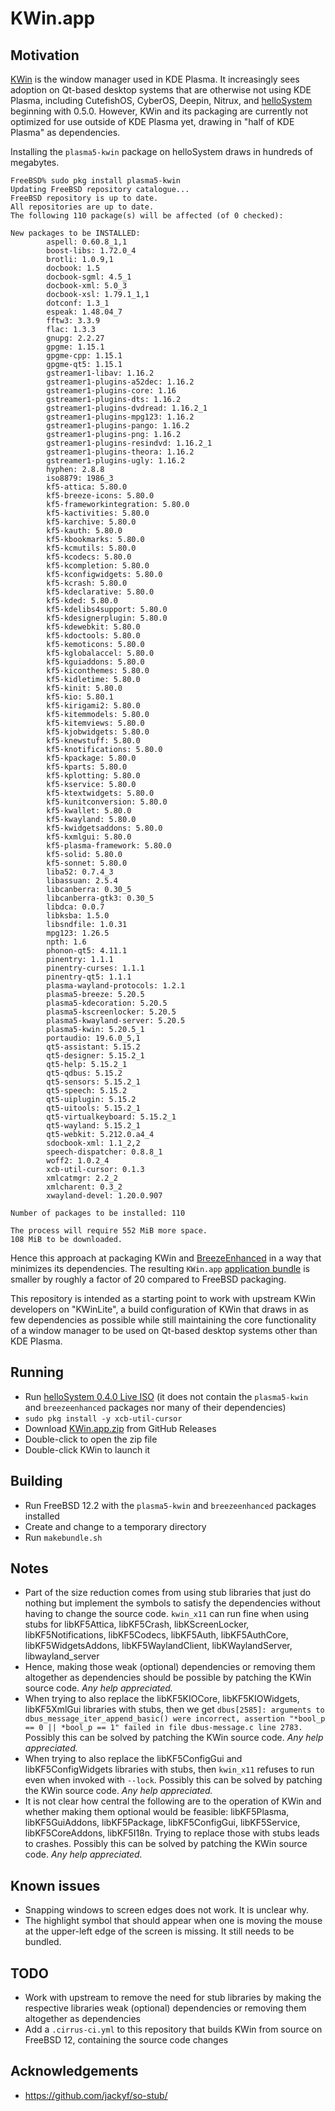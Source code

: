 # KWin.app

## Motivation

[KWin](https://userbase.kde.org/KWin/en) is the window manager used in KDE Plasma. It increasingly sees adoption on Qt-based desktop systems that are otherwise not using KDE Plasma, including CutefishOS, CyberOS, Deepin, Nitrux, and [helloSystem](hellosystem.github.io) beginning with 0.5.0. However, KWin and its packaging are currently not optimized for use outside of KDE Plasma yet, drawing in "half of KDE Plasma" as dependencies.

Installing the `plasma5-kwin` package on helloSystem draws in hundreds of megabytes. 

```
FreeBSD% sudo pkg install plasma5-kwin
Updating FreeBSD repository catalogue...
FreeBSD repository is up to date.
All repositories are up to date.
The following 110 package(s) will be affected (of 0 checked):

New packages to be INSTALLED:
        aspell: 0.60.8_1,1
        boost-libs: 1.72.0_4
        brotli: 1.0.9,1
        docbook: 1.5
        docbook-sgml: 4.5_1
        docbook-xml: 5.0_3
        docbook-xsl: 1.79.1_1,1
        dotconf: 1.3_1
        espeak: 1.48.04_7
        fftw3: 3.3.9
        flac: 1.3.3
        gnupg: 2.2.27
        gpgme: 1.15.1
        gpgme-cpp: 1.15.1
        gpgme-qt5: 1.15.1
        gstreamer1-libav: 1.16.2
        gstreamer1-plugins-a52dec: 1.16.2
        gstreamer1-plugins-core: 1.16
        gstreamer1-plugins-dts: 1.16.2
        gstreamer1-plugins-dvdread: 1.16.2_1
        gstreamer1-plugins-mpg123: 1.16.2
        gstreamer1-plugins-pango: 1.16.2
        gstreamer1-plugins-png: 1.16.2
        gstreamer1-plugins-resindvd: 1.16.2_1
        gstreamer1-plugins-theora: 1.16.2
        gstreamer1-plugins-ugly: 1.16.2
        hyphen: 2.8.8
        iso8879: 1986_3
        kf5-attica: 5.80.0
        kf5-breeze-icons: 5.80.0
        kf5-frameworkintegration: 5.80.0
        kf5-kactivities: 5.80.0
        kf5-karchive: 5.80.0
        kf5-kauth: 5.80.0
        kf5-kbookmarks: 5.80.0
        kf5-kcmutils: 5.80.0
        kf5-kcodecs: 5.80.0
        kf5-kcompletion: 5.80.0
        kf5-kconfigwidgets: 5.80.0
        kf5-kcrash: 5.80.0
        kf5-kdeclarative: 5.80.0
        kf5-kded: 5.80.0
        kf5-kdelibs4support: 5.80.0
        kf5-kdesignerplugin: 5.80.0
        kf5-kdewebkit: 5.80.0
        kf5-kdoctools: 5.80.0
        kf5-kemoticons: 5.80.0
        kf5-kglobalaccel: 5.80.0
        kf5-kguiaddons: 5.80.0
        kf5-kiconthemes: 5.80.0
        kf5-kidletime: 5.80.0
        kf5-kinit: 5.80.0
        kf5-kio: 5.80.1
        kf5-kirigami2: 5.80.0
        kf5-kitemmodels: 5.80.0
        kf5-kitemviews: 5.80.0
        kf5-kjobwidgets: 5.80.0
        kf5-knewstuff: 5.80.0
        kf5-knotifications: 5.80.0
        kf5-kpackage: 5.80.0
        kf5-kparts: 5.80.0
        kf5-kplotting: 5.80.0
        kf5-kservice: 5.80.0
        kf5-ktextwidgets: 5.80.0
        kf5-kunitconversion: 5.80.0
        kf5-kwallet: 5.80.0
        kf5-kwayland: 5.80.0
        kf5-kwidgetsaddons: 5.80.0
        kf5-kxmlgui: 5.80.0
        kf5-plasma-framework: 5.80.0
        kf5-solid: 5.80.0
        kf5-sonnet: 5.80.0
        liba52: 0.7.4_3
        libassuan: 2.5.4
        libcanberra: 0.30_5
        libcanberra-gtk3: 0.30_5
        libdca: 0.0.7
        libksba: 1.5.0
        libsndfile: 1.0.31
        mpg123: 1.26.5
        npth: 1.6
        phonon-qt5: 4.11.1
        pinentry: 1.1.1
        pinentry-curses: 1.1.1
        pinentry-qt5: 1.1.1
        plasma-wayland-protocols: 1.2.1
        plasma5-breeze: 5.20.5
        plasma5-kdecoration: 5.20.5
        plasma5-kscreenlocker: 5.20.5
        plasma5-kwayland-server: 5.20.5
        plasma5-kwin: 5.20.5_1
        portaudio: 19.6.0_5,1
        qt5-assistant: 5.15.2
        qt5-designer: 5.15.2_1
        qt5-help: 5.15.2_1
        qt5-qdbus: 5.15.2
        qt5-sensors: 5.15.2_1
        qt5-speech: 5.15.2
        qt5-uiplugin: 5.15.2
        qt5-uitools: 5.15.2_1
        qt5-virtualkeyboard: 5.15.2_1
        qt5-wayland: 5.15.2_1
        qt5-webkit: 5.212.0.a4_4
        sdocbook-xml: 1.1_2,2
        speech-dispatcher: 0.8.8_1
        woff2: 1.0.2_4
        xcb-util-cursor: 0.1.3
        xmlcatmgr: 2.2_2
        xmlcharent: 0.3_2
        xwayland-devel: 1.20.0.907

Number of packages to be installed: 110

The process will require 552 MiB more space.
108 MiB to be downloaded.
```

Hence this approach at packaging KWin and [BreezeEnhanced](https://github.com/helloSystem/BreezeEnhanced/) in a way that minimizes its dependencies. The resulting `KWin.app` [application bundle](https://hellosystem.github.io/docs/developer/application-bundles) is smaller by roughly a factor of 20 compared to FreeBSD packaging.

This repository is intended as a starting point to work with upstream KWin developers on "KWinLite", a build configuration of KWin that draws in as few dependencies as possible while still maintaining the core functionality of a window manager to be used on Qt-based desktop systems other than KDE Plasma.

## Running

* Run [helloSystem 0.4.0 Live ISO](https://github.com/helloSystem/ISO/releases/tag/r0.4.0) (it does not contain the `plasma5-kwin` and `breezeenhanced` packages nor many of their dependencies)
* `sudo pkg install -y xcb-util-cursor`
* Download [KWin.app.zip](../../releases/download/latest/KWin.app.zip) from GitHub Releases
* Double-click to open the zip file
* Double-click KWin to launch it

## Building

* Run FreeBSD 12.2 with the `plasma5-kwin` and `breezeenhanced` packages installed
* Create and change to a temporary directory
* Run `makebundle.sh`

## Notes

* Part of the size reduction comes from using stub libraries that just do nothing but implement the symbols to satisfy the dependencies without having to change the source code. `kwin_x11` can run fine when using stubs for libKF5Attica, libKF5Crash, libKScreenLocker, libKF5Notifications, libKF5Codecs, libKF5Auth, libKF5AuthCore, libKF5WidgetsAddons, libKF5WaylandClient, libKWaylandServer, libwayland_server
* Hence, making those weak (optional) dependencies or removing them altogether as dependencies should be possible by patching the KWin source code. _Any help appreciated._
* When trying to also replace the libKF5KIOCore, libKF5KIOWidgets, libKF5XmlGui libraries with stubs, then we get `dbus[2585]: arguments to dbus_message_iter_append_basic() were incorrect, assertion "*bool_p == 0 || *bool_p == 1" failed in file dbus-message.c line 2783.` Possibly this can be solved by patching the KWin source code. _Any help appreciated._
* When trying to also replace the libKF5ConfigGui and libKF5ConfigWidgets libraries with stubs, then `kwin_x11` refuses to run even when invoked with `--lock`. Possibly this can be solved by patching the KWin source code. _Any help appreciated._
* It is not clear how central the following are to the operation of KWin and whether making them optional would be feasible: libKF5Plasma, libKF5GuiAddons, libKF5Package, libKF5ConfigGui, libKF5Service, libKF5CoreAddons, libKF5I18n. Trying to replace those with stubs leads to crashes. Possibly this can be solved by patching the KWin source code. _Any help appreciated._

## Known issues

* Snapping windows to screen edges does not work. It is unclear why.
* The highlight symbol that should appear when one is moving the mouse at the upper-left edge of the screen is missing. It still needs to be bundled.

## TODO

* Work with upstream to remove the need for stub libraries by making the respective libraries weak (optional) dependencies or removing them altogether as dependencies
* Add a `.cirrus-ci.yml` to this repository that builds KWin from source on FreeBSD 12, containing the source code changes

## Acknowledgements

* https://github.com/jackyf/so-stub/
